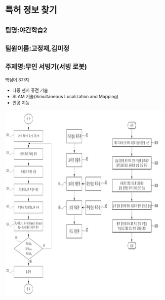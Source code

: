 # **특허 정보 찾기** 

## 팀명:야간학습2
## 팀원이름:고정재,김미정
## 주제명:무인 서빙기(서빙 로봇)

핵심어 3가지
- 다중 센서 퓨전 기술
- SLAM 기술(Simultaneous Localization and Mapping)
- 인공 지능

<img src="./특허.jpg"  width="1200" height="600">

</p>

